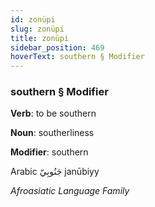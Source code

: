 ```yaml
---
id: zonüpi
slug: zonüpi
title: zonüpi
sidebar_position: 469
hoverText: southern § Modifier
---
```


### southern § Modifier

**Verb**: to be southern

**Noun**: southerliness

**Modifier**: southern

Arabic جَنُوبِيّ janūbiyy 

*Afroasiatic Language Family*